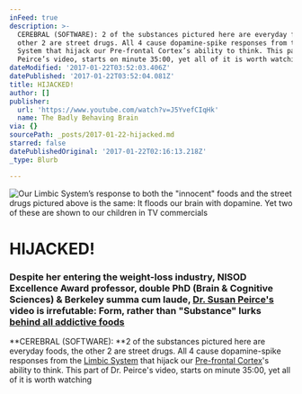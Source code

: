 ```yaml
---
inFeed: true
description: >-
  CEREBRAL (SOFTWARE): 2 of the substances pictured here are everyday foods, the
  other 2 are street drugs. All 4 cause dopamine-spike responses from the Limbic
  System that hijack our Pre-frontal Cortex’s ability to think. This part of Dr.
  Peirce’s video, starts on minute 35:00, yet all of it is worth watching
dateModified: '2017-01-22T03:52:03.406Z'
datePublished: '2017-01-22T03:52:04.081Z'
title: HIJACKED!
author: []
publisher:
  url: 'https://www.youtube.com/watch?v=J5YvefCIqHk'
  name: The Badly Behaving Brain
via: {}
sourcePath: _posts/2017-01-22-hijacked.md
starred: false
datePublishedOriginal: '2017-01-22T02:16:13.218Z'
_type: Blurb

---
```

![Our Limbic System’s response to both the "innocent" foods and the street drugs pictured above is the same: It floods our brain with dopamine. Yet two of these are shown to our children in TV commercials](https://imgflo.herokuapp.com/graph/2b2431f8e7ba7b0/06543e9fb52d54d5ee60e4d4f903cdcc/croprotate.png?cropheight=561&cropwidth=990&degrees=0&input=https%3A%2F%2Fthe-grid-user-content.s3-us-west-2.amazonaws.com%2F31311477-b8bb-4d5b-aa59-571422446083.png&x=4&y=0)

# HIJACKED!

### **Despite her entering the weight-loss industry, NISOD Excellence Award professor, double PhD (Brain & Cognitive Sciences) & Berkeley summa cum laude, [Dr. Susan Peirce's][0] video is irrefutable: Form, rather than "Substance" lurks [behind all addictive foods][1]**

**CEREBRAL (SOFTWARE): **2 of the substances pictured here are everyday foods, the other 2 are street drugs. All 4 cause dopamine-spike responses from the [Limbic System][2] that hijack our [Pre-frontal Cortex][3]'s ability to think. This part of Dr. Peirce's video, starts on minute 35:00, yet all of it is worth watching

[0]: http://susanpeircethompson.com/about-susan/
[1]: https://www.youtube.com/watch?v=J5YvefCIqHk
[2]: https://www.reference.com/science/limbic-system-39014f3c7323b28c?qo=cdpArticles
[3]: https://www.reference.com/science/prefrontal-cortex-3a271896b743339b